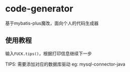 # code-generator
基于mybatis-plus魔改，面向个人的代码生成器

## 使用教程
输入`FUCK.tips()`，根据打印信息继续下一步

TIPS: 需要添加对应的数据库驱动 eg: mysql-connector-java
